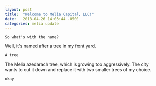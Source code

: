 ```yaml
---
layout: post
title:  "Welcome to Melia Capital, LLC!"
date:   2018-04-26 14:03:44 -0500
categories: melia update
---
```


`So what's with the name?`

Well, it's named after a tree in my front yard.

`A tree`

The Melia azedarach tree, which is growing too aggressively. The city wants to cut it down and replace it with two smaller trees of my choice.  

`okay` 